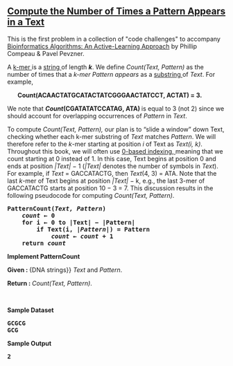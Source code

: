 <h2><a href="https://rosalind.info/problems/ba1a/">Compute the Number of Times a Pattern Appears in a Text</a></h2>

<p>This is the first problem in a collection of "code challenges" to accompany <a href="http://bioinformaticsalgorithms.org/"> Bioinformatics Algorithms: An Active-Learning Approach</a> by Phillip Compeau & Pavel Pevzner.</p>
<p>A <a href="https://rosalind.info/glossary/k-mer/"> k-mer </a> is a <a href="https://rosalind.info/glossary/string/">string </a> of length <strong><i>k</i></strong>. We define <i>Count(Text, Pattern)</i> as the number of times that a <i>k-mer Pattern appears</i> as a <a href="https://rosalind.info/glossary/substring/">substring </a> of <i>Text</i>. For example,</p>
<ol>
    <strong> Count(ACAACTATGCATACTATCGGGAACTATCCT, ACTAT) = 3.</strong>
</ol>
<p>We note that <strong><i>Count</i>(CGATATATCCATAG, ATA) </strong> is equal to 3 (not 2) since we should account for overlapping occurrences of <i>Pattern</i> in <i>Text</i>.</p>


<p>To compute <i>Count(Text, Pattern),</i> our plan is to “slide a window” down Text, checking whether each k-mer substring of <i>Text</i> matches <i>Pattern</i>. We will therefore refer to the <i>k</i>-mer starting at position <i>i</i> of Text as <i>Text(i, k)</i>. Throughout this book, we will often use <a href="https://rosalind.info/glossary/0-based-numbering/"> 0-based indexing, </a> meaning that we count starting at 0 instead of 1. In this case, Text begins at position 0 and ends at position <i>|Text|</i> − 1 (<i>|Text|</i> denotes the number of symbols in <i>Text</i>). For example, if <i>Text</i> = GACCATACTG, then <i>Text</i>(4, 3) = ATA. Note that the last <i>k</i>-mer of Text begins at position <i>|Text|</i> − k, e.g., the last 3-mer of GACCATACTG starts at position 10 − 3 = 7. This discussion results in the following pseudocode for computing <i>Count(Text, Pattern)</i>.</p>

<pre>
<strong>PatternCount(<i>Text, Pattern</i>)
    <i>count</i> ← 0
    for i ← 0 to |Text| − |Pattern|
        if Text(i, |<i>Pattern</i>|) = Pattern
            <i>count ← count</i> + 1
    return <i>count</i></strong>
</pre>

<strong>Implement PatternCount</strong>

<p><strong>Given : </strong>{DNA strings}} <i>Text</i> and <i>Pattern</i>.</p>
<p><strong>Return : </strong><i>Count(Text, Pattern)</i>.</p>

<p>&nbsp;</p>
<p><strong class="example">Sample Dataset</strong></p>
<pre>
<strong>GCGCG
GCG</strong>
</pre>
<p><strong class="example">Sample Output</strong></p>
<pre>
<strong>2</strong>
</pre>
